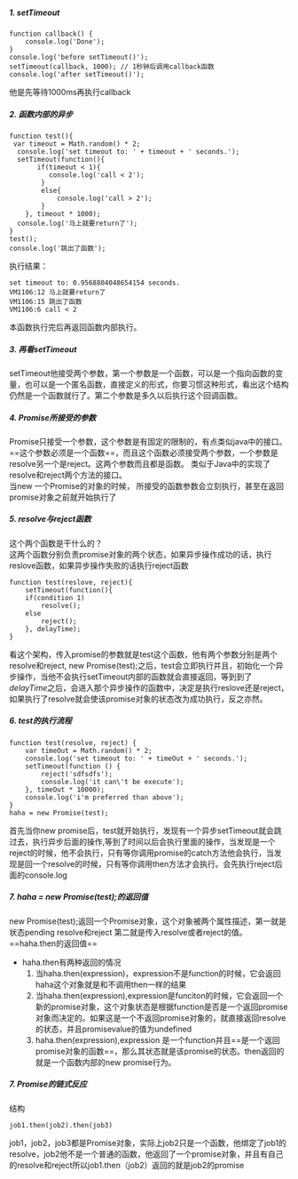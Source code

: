##### 1. setTimeout
```
function callback() {
    console.log('Done');
}
console.log('before setTimeout()');
setTimeout(callback, 1000); // 1秒钟后调用callback函数
console.log('after setTimeout()');
```
他是先等待1000ms再执行callback

##### 2. 函数内部的异步

```
function test(){
 var timeout = Math.random() * 2;
  console.log('set timeout to: ' + timeout + ' seconds.');
  setTimeout(function(){
       if(timeout < 1){
		  console.log('call < 2');
		}
		else{
			console.log('call > 2');
		}
	}, timeout * 1000);
  console.log('马上就要return了');
}
test();
console.log('跳出了函数');
```
执行结果：
```
set timeout to: 0.9568804048654154 seconds.
VM1106:12 马上就要return了
VM1106:15 跳出了函数
VM1106:6 call < 2
```
本函数执行完后再返回函数内部执行。

##### 3. 再看setTimeout
setTimeout他接受两个参数，第一个参数是一个函数，可以是一个指向函数的变量，也可以是一个匿名函数，直接定义的形式，你要习惯这种形式，看出这个结构仍然是一个函数就行了。第二个参数是多久以后执行这个回调函数。

##### 4. Promise所接受的参数

Promise只接受一个参数，这个参数是有固定的限制的，有点类似java中的接口。
==这个参数必须是一个函数==，而且这个函数必须接受两个参数，一个参数是resolve另一个是reject。这两个参数而且都是函数。 类似于Java中的实现了resolve和reject两个方法的接口。  
当new 一个Promise的对象的时候， 所接受的函数参数会立刻执行，甚至在返回promise对象之前就开始执行了

##### 5. resolve与reject函数
这个两个函数是干什么的？   
这两个函数分别负责promise对象的两个状态，如果异步操作成功的话，执行reslove函数，如果异步操作失败的话执行reject函数
```
function test(reslove, reject){
    setTimeout(function(){
    if(condition 1)
        resolve();
    else
        reject();
    }, delayTime);
}
```
看这个架构，传入promise的参数就是test这个函数，他有两个参数分别是两个resolve和reject, new Promise(test);之后，test会立即执行并且，初始化一个异步操作，当他不会执行setTimeout内部的函数就会直接返回，等到到了*delayTime*之后，会进入那个异步操作的函数中，决定是执行reslove还是reject，如果执行了resolve就会使该promise对象的状态改为成功执行，反之亦然。

##### 6. test的执行流程
```
function test(resolve, reject) {
    var timeOut = Math.random() * 2;
    console.log('set timeout to: ' + timeOut + ' seconds.');
    setTimeout(function () {
 		reject('sdfsdfs');
		console.log('it can\'t be execute');
    }, timeOut * 10000);
    console.log('i'm preferred than above');
}
haha = new Promise(test);
```
首先当你new promise后，test就开始执行，发现有一个异步setTimeout就会跳过去，执行异步后面的操作,等到了时间以后会执行里面的操作，当发现是一个reject的时候，他不会执行，只有等你调用promise的catch方法他会执行，当发现是回一个resolve的时候，只有等你调用then方法才会执行。会先执行reject后面的console.log


##### 7. haha = new Promise(test);的返回值
new Promise(test);返回一个Promise对象，这个对象被两个属性描述，第一就是状态pending resolve和reject 第二就是传入resolve或者reject的值。   
==haha.then的返回值==  
* haha.then有两种返回的情况
    1. 当haha.then(expression)，expression不是function的时候，它会返回haha这个对象就是和不调用then一样的结果
    2. 当haha.then(expression),expression是funciton的时候，它会返回一个新的promise对象，这个对象状态是根据function是否是一个返回promise对象而决定的。如果这是一个不返回promise对象的，就直接返回resolve的状态，并且promisevalue的值为undefined
    3. haha.then(expression),expression 是一个function并且==是一个返回promise对象的函数==，那么其状态就是该promise的状态。then返回的就是一个函数内部的new promise行为。

##### 7. Promise的链式反应
结构
```
job1.then(job2).then(job3)
```
job1，job2，job3都是Promise对象，实际上job2只是一个函数，他绑定了job1的resolve，job2他不是一个普通的函数，他返回了一个promise对象，并且有自己的resolve和reject所以job1.then（job2）返回的就是job2的promise